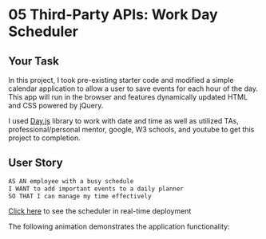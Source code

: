 # 05 Third-Party APIs: Work Day Scheduler

## Your Task

In this project, I took pre-existing starter code and modified a simple calendar application to allow a user to save events for each hour of the day. This app will run in the browser and features dynamically updated HTML and CSS powered by jQuery.

I used [Day.js](https://day.js.org/en/) library to work with date and time as well as utilized TAs, professional/personal mentor, google, W3 schools, and youtube to get this project to completion.

## User Story

```md
AS AN employee with a busy schedule
I WANT to add important events to a daily planner
SO THAT I can manage my time effectively
```

<a href ="https://brodi-xx.github.io/work-day-scheduler/">Click here</a> to see the scheduler in real-time deployment

The following animation demonstrates the application functionality:


<img source = "https://github.com/brodi-xx/work-day-scheduler/blob/main/Assets/Screen%20Shot%202023-04-04%20at%203.11.42%20PM.png?raw=true">
